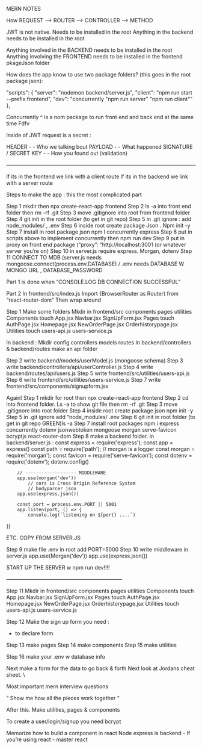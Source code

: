 MERN NOTES


How 
REQUEST —> ROUTER —> CONTROLLER —> METHOD 

JWT is not native. Needs to be installed in the root 
Anything in the backend needs to be installed in the root 

Anything involved in the BACKEND needs to be installed in the root 
Anything involving the FRONTEND needs to be installed in the frontend pkageJson folder

How does the app know to use two package folders?
(this goes in the root package json):

"scripts": {
    "server": "nodemon backend/server.js",
    "client": "npm run start --prefix frontend",
    "dev": "concurrently \"npm run server\" \"npm run client\""
  },

Concurrently ^ is a nom package to run front end and back end at the same time
Fdfv


Inside of JWT request is a secret : 

HEADER    - - Who we talking bout 
PAYLOAD   - - What happened 
SIGNATURE / SECRET KEY - - How you found out (validation) 

————————————————————————————————————

If its in the frontend we link with a client route 
If its in the backend we link with a server route


Steps to make the app : this the most complicated part 

Step 1 mkdir then npx create-react-app frontend
Step 2 ls -a into front end folder then rm -rf .git
Step 3 move .gitignore into root from frontend folder
Step 4 git init in the root folder (to get in git repo)
Step 5 in .git ignore : add node_modules/ , .env
Step 6 inside root create package Json . Npm init -y 
Step 7 install in root package json npm I concurrently express 
Step 8 put in scripts above to implement concurrently then npm run dev
Step 9 put in proxy on front end package (“proxy”: “http://localhost:3001 (or whatever server you’re on)
Step 10 in server.js require express. Morgan, dotenv
Step 11 CONNECT TO MDB (server.js needs mongoose.connect(process.env.DATABASE)
/ .env needs DATABASE W MONGO URL , DATABASE_PASSWORD

Part 1 is done when “CONSOLE.LOG DB CONNECTION SUCCESSFUL”

Part 2
In frontend/src/index.js
Import {BrowserRouter as Router) from “react-router-dom”
Then wrap <Router> around <App/> <Router/>

Step 1 Make some folders 
Mkdir in frontend/src components pages utilities
Components touch App.jsx Navbar.jsx SignUpForm.jsx
Pages touch AuthPage.jsx Homepage.jsx NewOrderPage.jsx Orderhistorypage.jsx
Utilities touch users-api.js users-service.js

In backend : Mkdir config controllers models routes 
In backend/controllers & backend/routes make an api folder 

Step 2 write backend/models/userModel.js (mongoose schema) 
Step 3 write backend/controllers/api/userController.js
Step 4 write backend/routes/api/users.js
Step 5 write frontend/src/utilities/users-api.js
Step 6 write frontend/src/utilities/users-service.js
Step 7 write frontend/src/components/signupform.jsx


Again! 
Step 1 mkdir for root then npx create-react-app frontend
Step 2 cd into frontend folder. Ls -a to show git file then rm -rf .git
Step 3 move .gitignore into root folder 
Step 4 inside root create package json npm init -y
Step 5 in .git ignore add “node_modules/ .env
Step 6 git init in root folder (to get in git repo GREEN)ls -a
Step 7 install root packages	npm i express concurrently dotenv jsonwebtoken mongoose morgan serve-favicon bcryptjs react-router-dom
Step 8 make a backend folder. in backend/server.js :
		const express = require('express');
		const app = express()
		const path = require('path');
		// morgan is a logger
		const morgan = require('morgan');
		const favicon = require('serve-favicon');
		const dotenv = require('dotenv');
		dotenv.config()

		// ------------------- MIDDLEWARE 
		app.use(morgan('dev'))
    		// cors is Cross Origin Reference System
    		// bodyparcer json 
		app.use(express.json())

		const port = process.env.PORT || 5001
		app.listen(port, () => {
    		console.log(`listening on ${port} ....`)
})
	
ETC. COPY FROM SERVER.JS

Step 9 make file  .env in root add PORT=5000
Step 10 write middleware in server.js
	app.use(Morgan(‘dev’))
	app.use(express.json())

START UP THE SERVER w npm run dev!!!!


——————————————————————

Step 11 
Mkdir in frontend/src components pages utilities
Components touch App.jsx Navbar.jsx SignUpForm.jsx
Pages touch AuthPage.jsx Homepage.jsx NewOrderPage.jsx Orderhistorypage.jsx
Utilities touch users-api.js users-service.js

Step 12 
Make the sign up form you need :
 - to declare form 

Step 13 make pages 
Step 14 make components 
Step 15 make utilities 

Step 16 make your .env w database info 


Next make a form for the data to go back & forth 
Next look at Jordans cheat sheet. \


Most important mern interview questions 

“ Show me how all the pieces work together “ 

After this.  Make utilities, pages & components 






To create a user/login/signup you need bcrypt

Memorize how to build a component in react 
Node express is backend - 
If you’re using react - master react 





